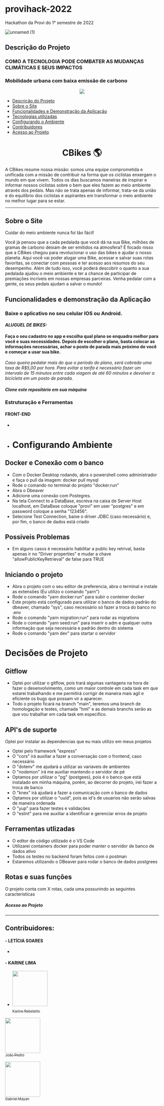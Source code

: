 # provihack-2022

Hackathon da Provi do 1° semestre de 2022

![unnamed (1)](https://user-images.githubusercontent.com/80927197/166059633-974ec4c6-e85c-4bb4-8dbe-1ce2bbc450c0.jpg)

## Descrição do Projeto

### COMO A TECNOLOGIA PODE COMBATER AS MUDANÇAS CLIMÁTICAS E SEUS IMPACTOS

### Mobilidade urbana com baixa emissão de carbono

<p align="center">
<img src="http://img.shields.io/static/v1?label=STATUS&message=EM%20DESENVOLVIMENTO&color=GREEN&style=for-the-badge"/>
</p>

- [Descrição do Projeto](#Descrição-do-Projeto)
- [Sobre o Site](#Sobre-o-site)
- [Funcionalidades e Demonstração da Aplicação](#funcionalidades-e-demonstração-da-aplicação)
- [Tecnologias utilizadas](#Estruturação-e-Ferramentas)
- [Configurando o Ambiente](#Configurando-Ambiente)
- [Contribuidores](#Contribuidores)
- [Acesso ao Projeto](#acesso-ao-projeto)

<h1 align="center"> CBikes 🌎</h1>

A CBikes resume nossa missão: somos uma equipe comprometida e unificada com a missão de contribuir na forma que os ciclistas enxergam o mundo em que vivem. Todos os dias buscamos maneiras de inspirar e informar nossos ciclistas sobre o bem que eles fazem ao meio ambiente através dos pedais. Mas não se trata apenas de informar, trata-se da união e do equilíbrio dos ciclistas e aspirantes em transformar o meio ambiente no melhor lugar para se estar.

---

## Sobre o Site

Cuidar do meio ambiente nunca foi tão fácil!

Você já pensou que a cada pedalada que você dá na sua Bike, milhões de gramas de carbono deixam de ser emitidos na atmosfera?
É focado nisso que a CBikes chegou para revolucionar o uso das bikes e ajudar o nosso planeta.
Aqui você vai poder alugar uma Bike, acessar e salvar suas rotas favoritas, se conectar com pessoas e ter acesso aos resumos do seu desempenho. Além de tudo isso, você poderá descobrir o quanto a sua pedalada ajudou o meio ambiente e ter a chance de participar de premiações incríveis em nossas empresas parceiras.
Venha pedalar com a gente, os seus pedais ajudam a salvar o mundo!

## Funcionalidades e demonstração da Aplicação

### Baixe o aplicativo no seu celular IOS ou Android.

#### _ALUGUEL DE BIKES:_

#### Faça o seu cadastro no app e escolha qual plano se enquadra melhor para você e suas necessidades. Depois de escolher o plano, basta colocar as informações necessárias, achar o posto de parada mais próximo de você e começar a usar sua bike.

_Caso queira pedalar mais do que o período do plano, será cobrada uma taxa de R$5,00 por hora. Para evitar a tarifa é necessário fazer um intervalo de 15 minutos entre cada viagem de até 60 minutos e devolver a bicicleta em um posto de parada._

##### Clone este repositório em sua máquina

<!-- $  -->

### Estruturação e Ferramentas

#### FRONT-END

-

- # Configurando Ambiente

## Docker e Conexão com o banco

- Com o Docker Desktop rodando, abra o powershell como administrador e faça o pull da imagem: docker pull mysql
- Rode o comando no terminal do projeto "docker:run"
- Abra o Dbeaver
- Adicione uma conexão com Postegres.
- Na tela Connect to a DataBase, escreva na caixa de Server Host localhost, em DataBase coloque "provi" em user "postgres" e em password coloque a senha "123456".
- Selecione Test Connection, baixe o driver JDBC (caso necessário) e, por fim, o banco de dados está criado

## Possiveis Problemas

- Em alguns casos é necessário habilitar a public key retrival, basta apenas ir no "Driver properties" e mudar a chave "allowPublicKeyRetrieval" de false para TRUE

## Iniciando o projeto

- Abra o projeto com o seu editor de preferencia, abra o terminal e instale as extensões (Eu utilizo o comando "yarn")
- Rode o comando "yarn docker:run" para subir o conteiner docker
- Este projeto está configurado para utilizar o banco de dados padrão do dbeaver, chamado "sys", caso necessário só fazer a troca do banco no .env
- Rode o comando "yarn migration:run" para rodar as migrations
- Rode o comando "yarn seed:run" para inserir o adm e qualquer outra informação que seja necessária e padrão dentro do sistema
- Rode o comando "yarn dev" para startar o servidor

# Decisões de Projeto

## Gitflow

- Optei por utilizar o gitflow, pois trará algumas vantagens na hora de fazer o desenvolvimento, como um maior controle em cada task em que estarei trabalhando e me permitirá corrigir de maneira mais agil e eficiente os bugs que possam vir a aparecer.
- Todo o projeto ficará na branch "main", teremos uma branch de homologação e testes, chamada "hml" e as demais branchs serão as que vou trabalhar em cada task em especifico.

## API's de suporte

Optei por instalar as dependencias que eu mais utilizo em meus projetos

- Optei pelo framework "express"
- O "cors" irá auxiliar a fazer a conversação com o frontend, caso necessário
- O "dotenv" me ajudará a utilizar as variaveis de ambientes
- O "nodemon" irá me auxiliar mantendo o servidor de pé
- Optamos por utilizar o "pg" (postgees), pois é o banco que está instalado em minha máquina, porém, ao decorrer do projeto, irei fazer a troca de banco
- O "knex" irá ajudará a fazer a comunicação com o banco de dados
- Optamos por utilizar o "uuid", pois as id's de usuarios não serão salvas de maneira ordenada
- O "yup" para fazer testes e validações
- O "eslint" para me auxiliar a identificar e gerenciar erros de projeto

## Ferramentas utlizadas

- O editor de código utilizado é o VS Code
- Utilizarei containers docker para poder manter o servidor de banco de dados ativo
- Todos os testes no backend foram feitos com o postman
- Estaremos utilizando o DBeaver para rodar o banco de dados postgrees

## Rotas e suas funções

O projeto conta com X rotas, cada uma possunindo as seguintes caracteristicas

##### Acesso ao Projeto

---

## Contribuidores:

#### - LETÍCIA SOARES

-

#### - KARINE LIMA

- [<img src="https://avatars.githubusercontent.com/u/80927197?v=4" width=115><br><sub>Karine Rebelatto</sub>](https://github.com/karebelatto)

[<img src="https://avatars.githubusercontent.com/u/46169735?v=4" width=115><br><sub>João Pedro</sub>](https://github.com/JoaoOliveira0117)

[<img src="https://avatars.githubusercontent.com/u/80355504?v=4" width=115><br><sub>Gabriel Mayan</sub>](https://github.com/Gabriel-Mayan)

